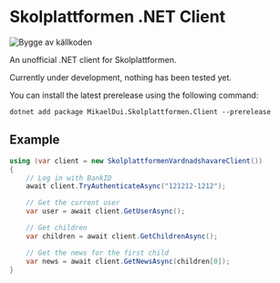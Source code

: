 # Skolplattformen .NET Client

![Bygge av källkoden](https://github.com/mikaeldui/skolplattformen-dotnet-client/workflows/Bygge%20av%20k%C3%A4llkoden/badge.svg)

An unofficial .NET client for Skolplattformen.

Currently under development, nothing has been tested yet.

You can install the latest prerelease using the following command:

    dotnet add package MikaelDui.Skolplattformen.Client --prerelease

## Example

```C#
using (var client = new SkolplattformenVardnadshavareClient())
{
    // Log in with BankID
    await client.TryAuthenticateAsync("121212-1212");

    // Get the current user
    var user = await client.GetUserAsync();

    // Get children
    var children = await client.GetChildrenAsync();

    // Get the news for the first child
    var news = await client.GetNewsAsync(children[0]);
}
```
